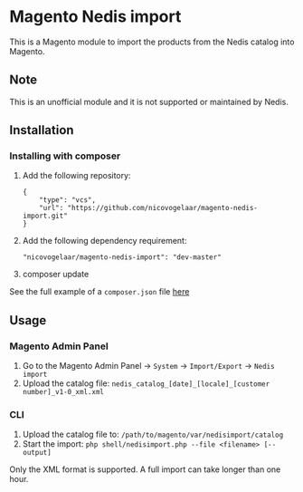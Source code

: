 # Magento Nedis import

This is a Magento module to import the products from the Nedis catalog into Magento.

## Note

This is an unofficial module and it is not supported or maintained by Nedis.

## Installation

### Installing with composer

1. Add the following repository:

    ```
    {
        "type": "vcs",
        "url": "https://github.com/nicovogelaar/magento-nedis-import.git"
    }
    ```

1. Add the following dependency requirement:

    ```
    "nicovogelaar/magento-nedis-import": "dev-master"
    ```

1. composer update

See the full example of a `composer.json` file [here](composer-example.json)

## Usage

### Magento Admin Panel
1. Go to the Magento Admin Panel -> `System` -> `Import/Export` -> `Nedis import`
2. Upload the catalog file: `nedis_catalog_[date]_[locale]_[customer number]_v1-0_xml.xml`

### CLI
1. Upload the catalog file to: `/path/to/magento/var/nedisimport/catalog`
2. Start the import: `php shell/nedisimport.php --file <filename> [--output]`

Only the XML format is supported. A full import can take longer than one hour.
